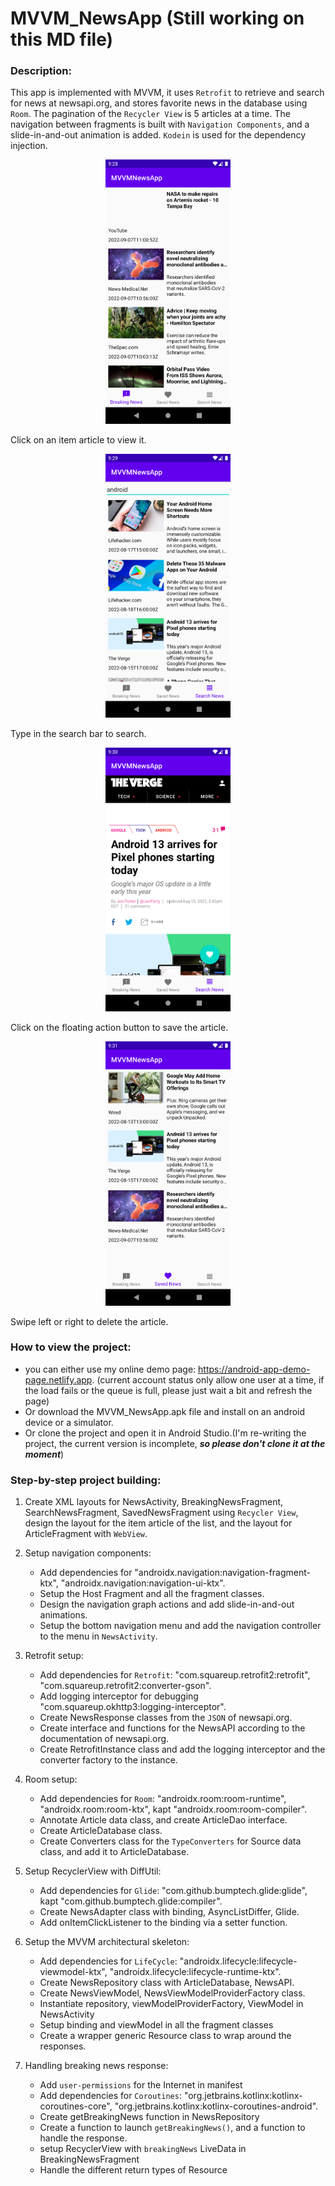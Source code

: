 # MVVM_NewsApp (Still working on this MD file)

### Description:

This app is implemented with MVVM, it uses `Retrofit` to retrieve and search for news at newsapi.org, and stores favorite news in the database using `Room`. The pagination of the `Recycler View` is 5 articles at a time. The navigation between fragments is built with `Navigation Components`, and a slide-in-and-out animation is added. `Kodein` is used for the dependency injection.
<p align="center"> <img src="/ScreenShots/breakingNews.png" width="200" alt="Breaking News ScreenShot" /> </p>
Click on an item article to view it.
<p align="center"> <img src="/ScreenShots/searchNews.png" width="200" alt="Search News ScreenShot" /> </p>
Type in the search bar to search.
<p align="center"> <img src="/ScreenShots/article.png" width="200" alt="Article ScreenShot" /> </p>
Click on the floating action button to save the article.
<p align="center"> <img src="/ScreenShots/savedNews.png" width="200" alt="Saved News ScreenShot" /> </p>
Swipe left or right to delete the article.

### How to view the project: 

- you can either use my online demo page: https://android-app-demo-page.netlify.app.
(current account status only allow one user at a time, if the load fails or the queue is full, please just wait a bit and refresh the page)
- Or download the MVVM_NewsApp.apk file and install on an android device or a simulator.
- Or clone the project and open it in Android Studio.(I'm re-writing the project, the current version is incomplete, ***so please don't clone it at the moment***)

### Step-by-step project building:

1. Create XML layouts for NewsActivity, BreakingNewsFragment, SearchNewsFragment, SavedNewsFragment using `Recycler View`,
   design the layout for the item article of the list, and the layout for ArticleFragment with `WebView`.
    
2. Setup navigation components:
   - Add dependencies for "androidx.navigation:navigation-fragment-ktx", "androidx.navigation:navigation-ui-ktx".
   - Setup the Host Fragment and all the fragment classes.
   - Design the navigation graph actions and add slide-in-and-out animations.
   - Setup the bottom navigation menu and add the navigation controller to the menu in `NewsActivity`.

3. Retrofit setup:
   - Add dependencies for `Retrofit`: "com.squareup.retrofit2:retrofit", "com.squareup.retrofit2:converter-gson".
   - Add logging interceptor for debugging "com.squareup.okhttp3:logging-interceptor".
   - Create NewsResponse classes from the `JSON` of newsapi.org.
   - Create interface and functions for the NewsAPI according to the documentation of newsapi.org.
   - Create RetrofitInstance class and add the logging interceptor and the converter factory to the instance.

4. Room setup:
   - Add dependencies for `Room`: "androidx.room:room-runtime", "androidx.room:room-ktx", kapt "androidx.room:room-compiler".
   - Annotate Article data class, and create ArticleDao interface.
   - Create ArticleDatabase class.
   - Create Converters class for the `TypeConverters` for Source data class, and add it to ArticleDatabase.

5. Setup RecyclerView with DiffUtil:
   - Add dependencies for `Glide`: "com.github.bumptech.glide:glide", kapt "com.github.bumptech.glide:compiler".
   - Create NewsAdapter class with binding, AsyncListDiffer, Glide.
   - Add onItemClickListener to the binding via a setter function.

6. Setup the MVVM architectural skeleton:
   - Add dependencies for `LifeCycle`: "androidx.lifecycle:lifecycle-viewmodel-ktx", "androidx.lifecycle:lifecycle-runtime-ktx".
   - Create NewsRepository class with ArticleDatabase, NewsAPI.
   - Create NewsViewModel, NewsViewModelProviderFactory class.
   - Instantiate repository, viewModelProviderFactory, ViewModel in NewsActivity
   - Setup binding and viewModel in all the fragment classes
   - Create a wrapper generic Resource class to wrap around the responses.

7. Handling breaking news response:
   - Add `user-permissions` for the Internet in manifest
   - Add dependencies for `Coroutines`: "org.jetbrains.kotlinx:kotlinx-coroutines-core", "org.jetbrains.kotlinx:kotlinx-coroutines-android".
   - Create getBreakingNews function in NewsRepository
   - Create a function to launch `getBreakingNews()`, and a function to handle the response.
   - setup RecyclerView with `breakingNews` LiveData in BreakingNewsFragment
   - Handle the different return types of Resource<NewsResponse> 